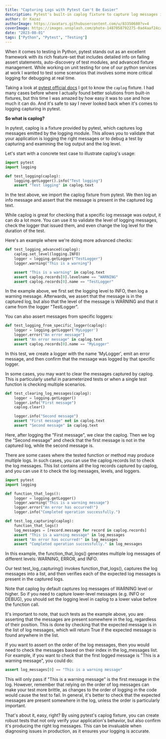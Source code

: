 ```yaml
---
title: "Capturing Logs with Pytest Can't Be Easier"
description: Pytest's built-in caplog fixture to capture log messages is nothing but amazing. Capture logs for unit testing can't get easier
author: Or Kazaz
authorImage: https://avatars.githubusercontent.com/u/83350680?v=4
coverImage: https://images.unsplash.com/photo-1487058792275-0ad4aaf24ca7?ixlib=rb-4.0.3&ixid=M3wxMjA3fDB8MHxwaG90by1wYWdlfHx8fGVufDB8fHx8fA%3D%3D&auto=format&fit=crop&w=1170&q=80
date: "2023-08-01"
tags: ["Python", "Pytest", "Testing"]
---
```


When it comes to testing in Python, pytest stands out as an excellent framework with its rich feature-set that includes detailed info on failing assert statements, auto-discovery of test modules, and advanced fixture management. While working on unit testing for one of our python services at work I wanted to test some scenarios that involves some more critical logging for debugging at real time. 

Taking a look at [pytest official docs](https://docs.pytest.org/en/7.1.x/how-to/logging.html) I got to know the `caplog` fixture. I had many cases before where I actually found better solutions from built-in fixtures, but this time I was amazed by how easy it was to use and how much it can do. And it's safe to say I never looked back when it's comes to logging capturing in pytest.

__So what is caplog?__

In pytest, caplog is a fixture provided by pytest, which captures log messages emitted by the logging module. This allows you to validate that your application is logging the right messages or to debug a test by capturing and examining the log output and the log level.

Let's start with a concrete test case to illustrate caplog's usage:

```python
import pytest
import logging

def test_logging(caplog):
    logging.getLogger().info("Test logging")
    assert "Test logging" in caplog.text
```

In the test above, we import the caplog fixture from pytest. We then log an info message and assert that the message is present in the captured log text.


While caplog is great for checking that a specific log message was output, it can do a lot more. You can use it to validate the level of logging messages, check the logger that issued them, and even change the log level for the duration of the test.

Here's an example where we're doing more advanced checks:

```python
def test_logging_advanced(caplog):
    caplog.set_level(logging.INFO)
    logger = logging.getLogger("TestLogger")
    logger.warning("This is a warning")

    assert "This is a warning" in caplog.text
    assert caplog.records[0].levelname == "WARNING"
    assert caplog.records[0].name == "TestLogger"
```

In the example above, we first set the logging level to INFO, then log a warning message. Afterwards, we assert that the message is in the captured log, but also that the level of the message is WARNING and that it came from the logger "TestLogger".

You can also assert messages from specific loggers:

```python
def test_logging_from_specific_logger(caplog):
    logger = logging.getLogger('MyLogger')
    logger.error("An error message")
    assert "An error message" in caplog.text
    assert caplog.records[0].name == "MyLogger"
```

In this test, we create a logger with the name 'MyLogger', emit an error message, and then confirm that the message was logged by that specific logger.

In some cases, you may want to clear the messages captured by caplog. This is particularly useful in parameterized tests or when a single test function is checking multiple scenarios.


```python
def test_clearing_log_messages(caplog):
    logger = logging.getLogger()
    logger.info("First message")
    caplog.clear()

    logger.info("Second message")
    assert "First message" not in caplog.text
    assert "Second message" in caplog.text
```

Here, after logging the "First message", we clear the caplog. Then we log the "Second message" and check that the first message is not in the captured log, while the second message is.

There are some cases where the tested function or method may produce multiple logs. In such cases, you can use the caplog.records list to check the log messages. This list contains all the log records captured by caplog, and you can use it to check the log messages, levels, and loggers.

```python
import pytest
import logging

def function_that_logs():
    logger = logging.getLogger()
    logger.warning("This is a warning message")
    logger.error("An error has occurred!")
    logger.info("Completed operation successfully.")

def test_log_capturing(caplog):
    function_that_logs()
    log_messages = [record.message for record in caplog.records]
    assert "This is a warning message" in log_messages
    assert "An error has occurred!" in log_messages
    assert "Completed operation successfully." in log_messages
```
In this example, the function_that_logs() generates multiple log messages of different levels: WARNING, ERROR, and INFO.

Our test test_log_capturing() invokes function_that_logs(), captures the log messages into a list, and then verifies each of the expected log messages is present in the captured logs.

Note that caplog by default captures log messages of WARNING level or higher. So if you need to capture lower-level messages (e.g. INFO or DEBUG), you should set the logging level in caplog to a lower value before the function call.

It's important to note, that such tests as the example above, you are asserting that the messages are present somewhere in the log, regardless of their position. This is done by checking that the expected message is in the list of log messages, which will return True if the expected message is found anywhere in the list.

If you want to assert on the order of the log messages, then you would need to check the messages based on their index in the log_messages list. For example, if you want to check that the first logged message is "This is a warning message", you could do:

```python
assert log_messages[0] == "This is a warning message"
```

This will only pass if "This is a warning message" is the first message in the log. However, remember that relying on the order of log messages can make your test more brittle, as changes to the order of logging in the code would cause the test to fail. In general, it's better to check that the expected messages are present somewhere in the log, unless the order is particularly important.

That's about it, easy, right?
By using pytest's caplog fixture, you can create robust tests that not only verify your application's behavior, but also confirm it's producing the right log messages. This can be invaluable when diagnosing issues in production, as it ensures your logging is accurate.
